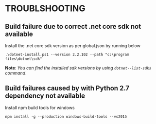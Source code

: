 # TROUBLSHOOTING

## Build failure due to correct .net core sdk not available
Install the .net core sdk version as per global.json by running below  
```
.\dotnet-install.ps1 --version 2.2.102 --path "c:\program files\dotnet\sdk"
```
**Note**: *You can find the installed sdk versions by using ```dotnet--list-sdks``` command*.

## Build failures caused by with Python 2.7 dependency not available  
Install npm build tools for windows
```
npm install -g --production windows-build-tools --vs2015
```